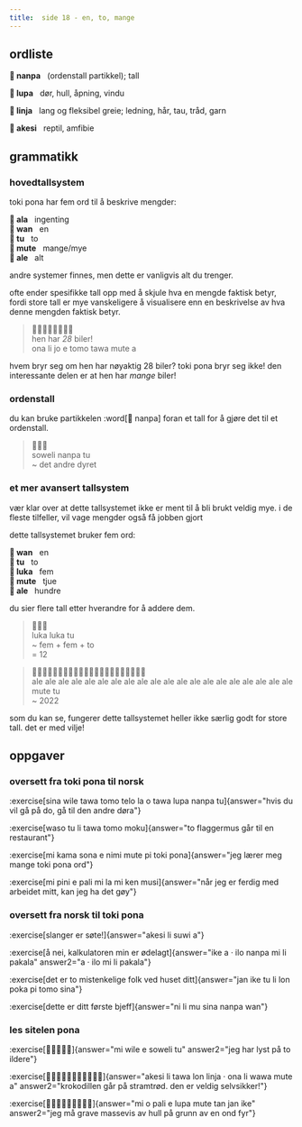 ```yaml
---
title:  side 18 - en, to, mange 
---
```

## ordliste

**󱤽 nanpa**&nbsp;&nbsp;&nbsp;(ordenstall partikkel); tall

**󱤯 lupa**&nbsp;&nbsp;&nbsp;dør, hull, åpning, vindu

**󱤩 linja**&nbsp;&nbsp;&nbsp;lang og fleksibel greie; ledning, hår, tau, tråd, garn

**󱤁 akesi**&nbsp;&nbsp;&nbsp;reptil, amfibie


## grammatikk
### hovedtallsystem

toki pona har fem ord til å beskrive mengder:

**󱤂 ala**&nbsp;&nbsp;&nbsp;ingenting \
**󱥳 wan**&nbsp;&nbsp;&nbsp;en \
**󱥮 tu**&nbsp;&nbsp;&nbsp;to \
**󱤼 mute**&nbsp;&nbsp;&nbsp;mange/mye \
**󱤄 ale**&nbsp;&nbsp;&nbsp;alt

andre systemer finnes, men dette er vanligvis alt du trenger.

ofte ender spesifikke tall opp med å skjule hva en mengde faktisk betyr, fordi store tall er mye vanskeligere å visualisere enn en beskrivelse av hva denne mengden faktisk betyr.

> 󱥆󱤧󱤓󱤉󱤎󱥩󱤼󱤀 \
> hen har *28* biler! \
> ona li jo e tomo tawa mute a

hvem bryr seg om hen har nøyaktig 28 biler? toki pona bryr seg ikke! den interessante delen er at hen har *mange* biler!

### ordenstall

du kan bruke partikkelen :word[󱤽 nanpa] foran et tall for å gjøre det til et ordenstall. 

> 󱥢󱤽󱥮 \
> soweli nanpa tu \
> ~ det andre dyret

### et mer avansert tallsystem

vær klar over at dette tallsystemet ikke er ment til å bli brukt veldig mye. i de fleste tilfeller, vil vage mengder også få jobben gjort

dette tallsystemet bruker fem ord:

**󱥳 wan**&nbsp;&nbsp;&nbsp;en \
**󱥮 tu**&nbsp;&nbsp;&nbsp;to \
**󱤭 luka**&nbsp;&nbsp;&nbsp;fem \
**󱤼 mute**&nbsp;&nbsp;&nbsp;tjue \
**󱤄 ale**&nbsp;&nbsp;&nbsp;hundre

du sier flere tall etter hverandre for å addere dem.

> 󱤭󱤭󱥮 \
> luka luka tu \
> ~ fem + fem + to \
> = 12

> 󱤄󱤄󱤄󱤄󱤄󱤄󱤄󱤄󱤄󱤄󱤄󱤄󱤄󱤄󱤄󱤄󱤄󱤄󱤄󱤄󱤼󱥮 \
> ale ale ale ale ale ale ale ale ale ale ale ale ale ale ale ale ale ale ale ale mute tu \
> ~ 2022

som du kan se, fungerer dette tallsystemet heller ikke særlig godt for store tall. det er med vilje! 

## oppgaver
### oversett fra toki pona til norsk
:exercise[sina wile tawa tomo telo la o tawa lupa nanpa tu]{answer="hvis du vil gå på do, gå til den andre døra"}

:exercise[waso tu li tawa tomo moku]{answer="to flaggermus går til en restaurant"}

:exercise[mi kama sona e nimi mute pi toki pona]{answer="jeg lærer meg mange toki pona ord"}

:exercise[mi pini e pali mi la mi ken musi]{answer="når jeg er ferdig med arbeidet mitt, kan jeg ha det gøy"}

### oversett fra norsk til toki pona
:exercise[slanger er søte!]{answer="akesi li suwi a"}

:exercise[å nei, kalkulatoren min er ødelagt]{answer="ike a · ilo nanpa mi li pakala" answer2="a · ilo mi li pakala"}

:exercise[det er to mistenkelige folk ved huset ditt]{answer="jan ike tu li lon poka pi tomo sina"}

:exercise[dette er ditt første bjeff]{answer="ni li mu sina nanpa wan"}

### les sitelen pona
:exercise[󱤴󱥷󱤉󱥢󱥮]{answer="mi wile e soweli tu" answer2="jeg har lyst på to ildere"}

:exercise[󱤁󱤧󱥩󱤬󱤩󱦜󱥆󱤧󱥵󱤼󱤀]{answer="akesi li tawa lon linja · ona li wawa mute a" answer2="krokodillen går på stramtrød. den er veldig selvsikker!"}

:exercise[󱤴󱥄󱥉󱤉󱤯󱤼󱥧󱤑󱤍]{answer="mi o pali e lupa mute tan jan ike" answer2="jeg må grave massevis av hull på grunn av en ond fyr"}